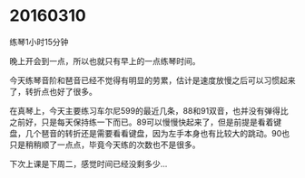 # 20160310

练琴1小时15分钟

晚上开会到一点，所以也就只有早上的一点练琴时间。

今天练琴音阶和琶音已经不觉得有明显的劳累，估计是速度放慢之后可以习惯起来了，转折点也好了很多。

在真琴上，今天主要练习车尔尼599的最近几条，88和91双音，也并没有弹得比之前好，只是每天保持练一下而已。89可以慢慢快起来了，但是前提是看着键盘，几个琶音的转折还是需要看看键盘，因为左手本身也有比较大的跳动。90也只是稍稍顺了一点点，毕竟今天练的次数也不是很多。

下次上课是下周二，感觉时间已经没剩多少...
